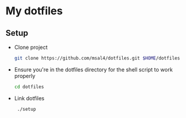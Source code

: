 # My dotfiles

## Setup
- Clone project
    ```bash
    git clone https://github.com/msal4/dotfiles.git $HOME/dotfiles
    ```
- Ensure you're in the dotfiles directory for the shell script to work properly
    ```bash
    cd dotfiles
    ```
- Link dotfiles
    ```bash
     ./setup
    ```
